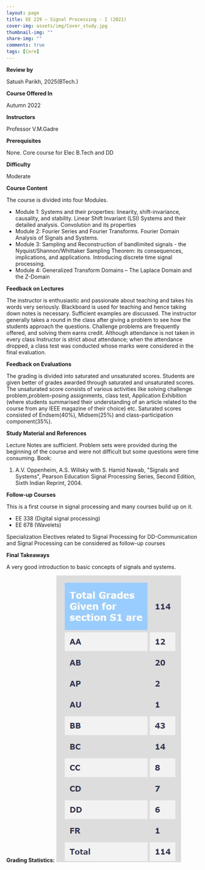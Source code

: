 ```yaml
---
layout: page
title: EE 229 – Signal Processing - I (2021)
cover-img: assets/img/Cover_study.jpg
thumbnail-img: ""
share-img: ""
comments: true
tags: [Core]
---
```


**Review by**

Satush Parikh, 2025(BTech.)

**Course Offered In**

Autumn 2022

**Instructors**

Professor V.M.Gadre 

**Prerequisites**

None. Core course for Elec B.Tech and DD

**Difficulty**

Moderate

**Course Content**

The course is divided into four Modules.

- Module 1: Systems and their properties: linearity, shift-invariance, causality, and stability. Linear Shift Invariant (LSI) Systems and their detailed analysis. Convolution and its properties
- Module 2: Fourier Series and Fourier Transforms. Fourier Domain Analysis of Signals and Systems.
- Module 3: Sampling and Reconstruction of bandlimited signals - the Nyquist/Shannon/Whittaker Sampling Theorem: its consequences, implications, and applications. Introducing discrete time signal processing.
- Module 4: Generalized Transform Domains – The Laplace Domain and the Z-Domain
 
**Feedback on Lectures**

The instructor is enthusiastic and passionate about teaching and takes his words very seriously. Blackboard is used for teaching and hence taking down notes is necessary. Sufficient examples are discussed. The instructor generally takes a round in the class after giving a problem to see how the students approach the questions. Challenge problems are frequently offered, and solving them earns credit. Although attendance is not taken in every class Instructor is strict about attendance; when the attendance dropped, a class test was conducted whose marks were considered in the final evaluation.
<!-- The lectures were moderately paced. The topics were explained very well. Most concepts were mathematical in nature with application in signals and systems. The mathematical construct of concepts were explaind first, followed by a example related to signals and systems. The practice problems provided were sometimes difficult but extremely beneficial in understanding as well as practicing the concepts and for quizzes. The prof made digital notes during the lecture which were provided to students -->

**Feedback on Evaluations**

The grading is divided into saturated and unsaturated scores. Students are given better of grades awarded through saturated and unsaturated scores. The unsaturated score consists of various activities like solving challenge problem,problem-posing assignments, class test,
Application Exhibition (where students summarised their understanding of an article related to the course from any IEEE magazine of their choice) etc. Saturated scores consisted of Endsem(40%), Midsem(25%) and class-participation component(35%).
<!-- The prof conducted 7-8 short quizzes throughout the semester. The quiz duration was 40-50 min. These were often long and mathematical given the time duration. The questions were directly based  on the practice problems provided, hence going through them was very important. -->

**Study Material and References**

Lecture Notes are sufficient. Problem sets were provided during the beginning of the course and were not difficult but some questions were time consuming.
Book:
1. A.V. Oppenheim, A.S. Willsky with S. Hamid Nawab, "Signals and Systems", Pearson Education Signal Processing Series, Second Edition, Sixth Indian Reprint, 2004. 

**Follow-up Courses**

This is a first course in signal processing and many courses build up on it.
<!-- Specialization Electives for DD-Communication and Signal Processing can be considered as follow-up courses. -->
- EE 338 (Digital signal processing)
- EE 678 (Wavelets)

Specialization Electives related to Signal Processing for DD-Communication and Signal Processing can be considered as follow-up courses

**Final Takeaways**

A very good introduction to basic concepts of signals and systems. 

**Grading Statistics:**
![Grades](229_grades_2022.jpg)
